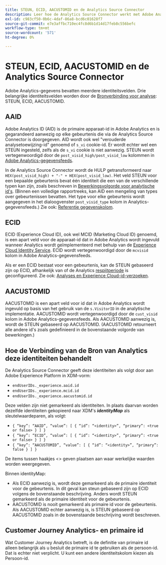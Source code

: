 ```yaml
---
title: STEUN, ECID, AACUSTOMID en de Analytics Source Connector
description: Leer hoe de Analytics Source Connector werkt met Adobe Analytics-identiteitsvelden.
exl-id: c983cf50-0b6c-4daf-86a8-bcd6c01628f7
source-git-commit: e7e3affbc710ec4fc8d6b1d14d17feb8c556befc
workflow-type: tm+mt
source-wordcount: '571'
ht-degree: 0%

---
```


# STEUN, ECID, AACUSTOMID en de Analytics Source Connector

Adobe Analytics-gegevens bevatten meerdere identiteitsvelden. Drie belangrijke identiteitsvelden worden door de [Bronverbinding voor analyse](https://experienceleague.adobe.com/docs/experience-platform/sources/ui-tutorials/create/adobe-applications/analytics.html?lang=en): STEUN, ECID, AACUSTOMID.

## AAID

Adobe Analytics ID (AID) is de primaire apparaat-id in Adobe Analytics en is gegarandeerd aanwezig op elke gebeurtenis die via de Analytics Source Connector is doorgegeven. AID wordt ook wel &quot;verouderde analysetoewijzing-id&quot; genoemd of `s_vi` cookie-id. Er wordt echter wel een STEUN ingesteld, zelfs als de `s_vi` cookie is niet aanwezig. STEUN wordt vertegenwoordigd door de `post_visid_high/post_visid_low` kolommen in [Adobe Analytics-gegevensfeeds](https://experienceleague.adobe.com/docs/analytics/export/analytics-data-feed/data-feed-contents/datafeeds-reference.html?lang=en#columns%2C-descriptions%2C-and-data-types).

In de Analytics Source Connector wordt de HULP getransformeerd naar `HEX(post_visid_high) + "-" + HEX(post_visid_low)`. Het veld STEUN voor een bepaalde gebeurtenis bevat één identiteit die een van de verschillende typen kan zijn, zoals beschreven in [Bewerkingsvolgorde voor analytische id&#39;s](https://experienceleague.adobe.com/docs/id-service/using/reference/analytics-reference/analytics-order-of-operations.html?lang=en%5B%5D). (Binnen een volledige rapportreeks, kan AID een mengeling van types over gebeurtenissen bevatten. Het type voor elke gebeurtenis wordt aangegeven in het dialoogvenster `post_visid_type` kolom in Analytics-gegevensfeeds.) Zie ook: [Referentie gegevenskolom](https://experienceleague.adobe.com/docs/analytics/export/analytics-data-feed/data-feed-contents/datafeeds-reference.html?lang=en).

## ECID

ECID (Experience Cloud ID), ook wel MCID (Marketing Cloud ID) genoemd, is een apart veld voor de apparaat-id dat in Adobe Analytics wordt ingevuld wanneer Analytics wordt geïmplementeerd met behulp van de [Experience Cloud Identity Service](https://experienceleague.adobe.com/docs/id-service/using/implementation/setup-analytics.html?lang=en). ECID wordt vertegenwoordigd door de `mcvisid` kolom in Adobe Analytics-gegevensfeeds.

Als er een ECID bestaat voor een gebeurtenis, kan de STEUN gebaseerd zijn op ECID, afhankelijk van of de Analytics [respijtperiode](https://experienceleague.adobe.com/docs/id-service/using/reference/analytics-reference/grace-period.html?lang=en) is geconfigureerd. Zie ook: [Analyses en Experience Cloud-id-verzoeken](https://experienceleague.adobe.com/docs/id-service/using/reference/analytics-reference/legacy-analytics.html?lang=en).

## AACUSTOMID

AACUSTOMID is een apart veld voor id dat in Adobe Analytics wordt ingevuld op basis van het gebruik van de `s.VisitorID` in de analytische implementatie. AACUSTOMID wordt vertegenwoordigd door de `cust_visid` kolom in Adobe Analytics-gegevensfeeds. Als AACUSTOMID aanwezig is, wordt de STEUN gebaseerd op AACUSTOMID. (AACUSTOMID retourneert alle andere id&#39;s zoals gedefinieerd in de bovenstaande volgorde van bewerkingen.)

## Hoe de Verbinding van de Bron van Analytics deze identiteiten behandelt

De Analytics Source Connector geeft deze identiteiten als volgt door aan Adobe Experience Platform in XDM-vorm:

* `endUserIDs._experience.aaid.id`
* `endUserIDs._experience.mcid.id`
* `endUserIDs._experience.aacustomid.id`

Deze velden zijn niet gemarkeerd als identiteiten. In plaats daarvan worden dezelfde identiteiten gekopieerd naar XDM&#39;s **_identityMap_** als sleutelwaardeparen, als volgt:

* `{ “key”: “AAID”, “value”: [ { “id”: “<identity>”, “primary”: <true or false> } ] }`
* `{ “key”: “ECID”, “value”: [ { “id”: “<identity>”, “primary”: <true or false> } ] }`
* `{ “key”: “AACUSTOMID”, “value”: [ { “id”: “<identity>”, “primary”: false } ] }`

De items tussen haakjes &lt;> geven plaatsen aan waar werkelijke waarden worden weergegeven.

Binnen identityMap:

* Als ECID aanwezig is, wordt deze gemarkeerd als de primaire identiteit voor de gebeurtenis. In dit geval kan steun gebaseerd zijn op ECID volgens de bovenstaande beschrijving.
Anders wordt STEUN gemarkeerd als de primaire identiteit voor de gebeurtenis.
* AACUSTOMID is nooit gemarkeerd als primaire id voor de gebeurtenis. Als AACUSTOMID echter aanwezig is, is STEUN gebaseerd op AACUSTOMID zoals in de bovenstaande beschrijving wordt beschreven.

## Customer Journey Analytics- en primaire id

Wat Customer Journey Analytics betreft, is de definitie van primaire id alleen belangrijk als u besluit de primaire id te gebruiken als de persoon-id. Dat is echter niet verplicht. U kunt een andere identiteitskolom kiezen als Persoon-id.
